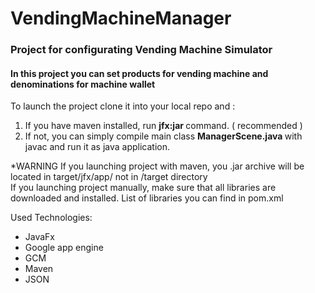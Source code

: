 # VendingMachineManager

<H3> Project for configurating Vending Machine Simulator </H3>
<H4> In this project you can set products for vending machine and denominations for machine wallet </H4> 

To launch the project clone it into your local repo and : <br>
1) If you have maven installed, run <strong> jfx:jar </strong> command. ( recommended ) <br>
2) If not, you can simply compile main class  <strong> ManagerScene.java </strong> with javac and run it as java application. 

*WARNING  If you launching project with maven, you .jar archive will be located in target/jfx/app/ not in /target directory </br>
If you launching project manually, make sure that all libraries are downloaded and installed. List of libraries you can find in pom.xml

Used Technologies: 
<ul>
<li> JavaFx </li>
<li> Google app engine </li>
<li> GCM </li>
<li> Maven </li>
<li> JSON </li>
</ul>
